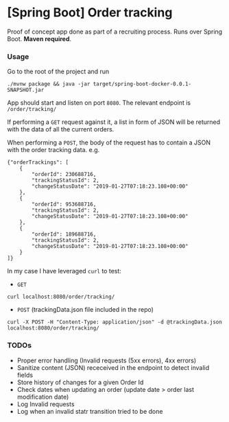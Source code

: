 # \[Spring Boot\] Order tracking

Proof of concept app done as part of a recruiting process. Runs over Spring Boot. **Maven required**.

### Usage

Go to the root of the project and run
```
./mvnw package && java -jar target/spring-boot-docker-0.0.1-SNAPSHOT.jar
```

App should start and listen on port `8080`. The relevant endpoint is `/order/tracking/`

If performing a `GET` request against it, a list in form of JSON will be returned with the data of all the current orders.

When performing a `POST`, the body of the request has to contain a JSON with the order tracking data. e.g.
```
{"orderTrackings": [
	{
		"orderId": 230688716,
		"trackingStatusId": 2,
		"changeStatusDate": "2019-01-27T07:18:23.108+00:00"
	},
	{
		"orderId": 953688716,
		"trackingStatusId": 2,
		"changeStatusDate": "2019-01-27T07:18:23.108+00:00"
	},
	{
		"orderId": 189688716,
		"trackingStatusId": 2,
		"changeStatusDate": "2019-01-27T07:18:23.108+00:00"
	}
]}
```

In my case I have leveraged `curl` to test:

* `GET`

```
curl localhost:8080/order/tracking/
```

* `POST` (trackingData.json file included in the repo)

```
curl -X POST -H "Content-Type: application/json" -d @trackingData.json localhost:8080/order/tracking/
```


### TODOs 
* Proper error handling (Invalid requests (5xx errors), 4xx errors)
* Sanitize content (JSON) receceived in the endpoint to detect invalid fields
* Store history of changes for a given Order Id
* Check dates when updating an order (update date > order last modification date)
* Log Invalid requests
* Log when an invalid statr transition tried to be done


